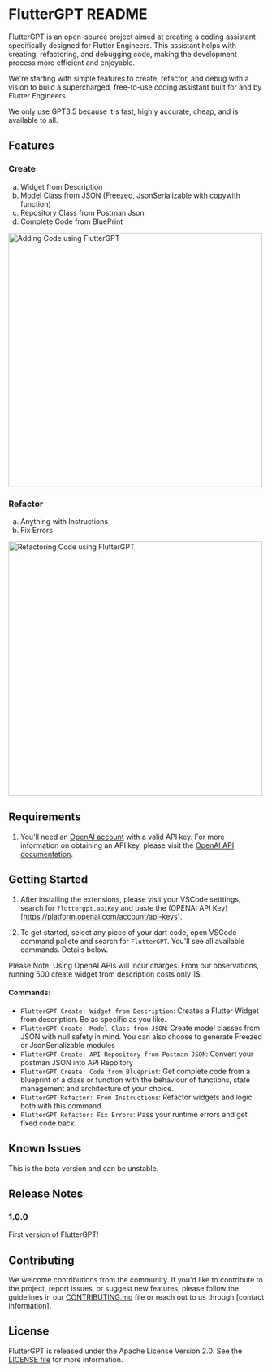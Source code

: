 # FlutterGPT README

FlutterGPT is an open-source project aimed at creating a coding assistant specifically designed for Flutter Engineers. This assistant helps with creating, refactoring, and debugging code, making the development process more efficient and enjoyable.

We're starting with simple features to create, refactor, and debug with a vision to build a supercharged, free-to-use coding assistant built for and by Flutter Engineers.

We only use GPT3.5 because it's fast, highly accurate, cheap, and is available to all.

## Features

### Create 
<ol type='a'>
<li>Widget from Description</li>
<li>Model Class from JSON (Freezed, JsonSerializable with copywith function)</li>
<li>Repository Class from Postman Json</li>
<li>Complete Code from BluePrint</li>
</ol>

<img src="https://raw.githubusercontent.com/Welltested-AI/fluttergpt/main/media/create.png" alt="Adding Code using FlutterGPT" width="500"/>

### Refactor
<ol type='a'>
<li>Anything with Instructions</li>
<li>Fix Errors</li>
</ol>

<img src="https://raw.githubusercontent.com/Welltested-AI/fluttergpt/main/media/refactor.png" alt="Refactoring Code using FlutterGPT" width="500"/>


## Requirements
1. You'll need an [OpenAI account](https://platform.openai.com) with a valid API key. For more information on obtaining an API key, please visit the [OpenAI API documentation](https://platform.openai.com/docs/).

## Getting Started

1. After installing the extensions, please visit your VSCode setttings, search for `fluttergpt.apiKey` and paste the (OPENAI API Key)[https://platform.openai.com/account/api-keys].

2. To get started, select any piece of your dart code, open VSCode command pallete and search for `FlutterGPT`. You'll see all available commands. Details below.

Please Note: Using OpenAI APIs will incur charges. From our observations, running 500 create widget from description costs only 1$.


#### Commands:
- `FlutterGPT Create: Widget from Description`: Creates a Flutter Widget from description. Be as specific as you like.
- `FlutterGPT Create: Model Class from JSON`: Create model classes from JSON with null safety in mind. You can also choose to generate Freezed or JsonSerializable modules
- `FlutterGPT Create: API Repository from Postman JSON`: Convert your postman JSON into API Repoitory
- `FlutterGPT Create: Code from Blueprint`: Get complete code from a blueprint of a class or function with the behaviour of functions, state management and architecture of your choice.
- `FlutterGPT Refactor: From Instructions`: Refactor widgets and logic both with this command.
- `FlutterGPT Refactor: Fix Errors`: Pass your runtime errors and get fixed code back.

## Known Issues

This is the beta version and can be unstable. 

## Release Notes

### 1.0.0

First version of FlutterGPT! 

## Contributing

We welcome contributions from the community. If you'd like to contribute to the project, report issues, or suggest new features, please follow the guidelines in our [CONTRIBUTING.md](CONTRIBUTING.md) file or reach out to us through [contact information].

## License

FlutterGPT is released under the Apache License Version 2.0. See the [LICENSE file](LICENSE) for more information.